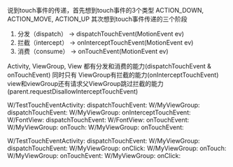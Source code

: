 说到touch事件的传递，首先想到touch事件的3个类型
ACTION_DOWN, ACTION_MOVE, ACTION_UP
其次想到touch事件传递的三个阶段
1. 分发（dispatch）
-> dispatchTouchEvent(MotionEvent ev)
2. 拦截（intercept）
-> onInterceptTouchEvent(MotionEvent ev)
3. 消费（consume）
-> onTouchEvent(MotionEvent ev)

Activity, ViewGroup, View 都有分发和消费的能力(dispatchTouchEvent & onTouchEvent)
同时只有 ViewGroup有拦截的能力(onInterceptTouchEvent)
view和viewGroup还有请求父ViewGroup跳过拦截的能力(parent.requestDisallowInterceptTouchEvent)

 W/TestTouchEventActivity: dispatchTouchEvent: 
 W/MyViewGroup: dispatchTouchEvent: 
 W/MyViewGroup: onInterceptTouchEvent: 
 W/FontView: dispatchTouchEvent: 
 W/FontView: onTouchEvent: 
 W/MyViewGroup: onTouch: 
 W/MyViewGroup: onTouchEvent: 

 W/TestTouchEventActivity: dispatchTouchEvent: 
 W/MyViewGroup: dispatchTouchEvent: 
 W/MyViewGroup: onClick: 
 W/MyViewGroup: onTouch: 
 W/MyViewGroup: onTouchEvent: 
 W/MyViewGroup: onClick: 